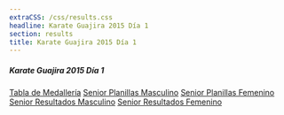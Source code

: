 ```yaml
---
extraCSS: /css/results.css
headline: Karate Guajira 2015 Día 1
section: results
title: Karate Guajira 2015 Día 1
---
```

<section class="noticias">
    <h5>Karate Guajira 2015 Día 1</h5>
        <a class="icon-file-pdf" href="/files/docs/SENIOR-Tabla-de-Medalleria.pdf">Tabla de Medallería</a>
        <a class="icon-file-pdf" href="/files/docs/SENIOR-Planillas-Masc.pdf">Senior Planillas Masculino</a>
        <a class="icon-file-pdf" href="/files/docs/SENIOR-Planillas-Feme.pdf">Senior Planillas Femenino</a>
        <a class="icon-file-pdf" href="/files/docs/SENIOR-Resultados-Masc.pdf">Senior Resultados Masculino</a>
        <a class="icon-file-pdf" href="/files/docs/SENIOR-Resultados-Feme.pdf">Senior Resultados Femenino</a>
</section>






